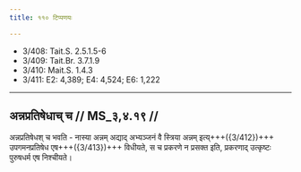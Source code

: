 ```yaml
---
title: ११० टिप्पणयः

---
```

- 3/408: Tait.S. 2.5.1.5-6
- 3/409: Tait.Br. 3.7.1.9
- 3/410: Mait.S. 1.4.3
- 3/411: E2: 4,389; E4: 4,524; E6: 1,222

____________________________________________


## अन्नप्रतिषेधाच् च // MS_३,४.१९ //

अन्नप्रतिषेधश् च भवति - नास्या अन्नम् अद्याद् अभ्यञ्जनं वै स्त्रिया अन्नम् इत्य्+++({3/412})+++ उपगमनप्रतिषेध एष+++({3/413})+++ विधीयते, स च प्रकरणे न प्रसक्त इति, प्रकरणाद् उत्कृष्टः पुरुषधर्म एष निश्चीयते।
